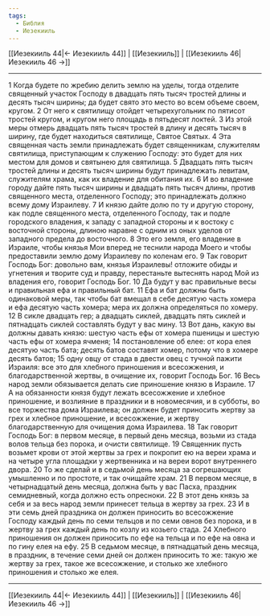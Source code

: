 ```yaml
---
tags:
  - Библия
  - Иезекииль
---
```

[[Иезекииль 44|← Иезекииль 44]] | [[Иезекииль]] | [[Иезекииль 46|Иезекииль 46 →]]

---
1 Когда будете по жребию делить землю на уделы, тогда отделите священный участок Господу в двадцать пять тысяч тростей длины и десять тысяч ширины; да будет свято это место во всем объеме своем, кругом.
2 От него к святилищу отойдет четырехугольник по пятисот тростей кругом, и кругом него площадь в пятьдесят локтей.
3 Из этой меры отмерь двадцать пять тысяч тростей в длину и десять тысяч в ширину, где будет находиться святилище, Святое Святых.
4 Эта священная часть земли принадлежать будет священникам, служителям святилища, приступающим к служению Господу: это будет для них местом для домов и святынею для святилища.
5 Двадцать пять тысяч тростей длины и десять тысяч ширины будут принадлежать левитам, служителям храма, как их владение для обитания их.
6 И во владение городу дайте пять тысяч ширины и двадцать пять тысяч длины, против священного места, отделенного Господу; это принадлежать должно всему дому Израилеву.
7 И князю дайте долю по ту и другую сторону, как подле священного места, отделенного Господу, так и подле городского владения, к западу с западной стороны и к востоку с восточной стороны, длиною наравне с одним из оных уделов от западного предела до восточного.
8 Это его земля, его владение в Израиле, чтобы князья Мои вперед не теснили народа Моего и чтобы предоставили землю дому Израилеву по коленам его.
9 Так говорит Господь Бог: довольно вам, князья Израилевы! отложите обиды и угнетения и творите суд и правду, перестаньте вытеснять народ Мой из владения его, говорит Господь Бог.
10 Да будут у вас правильные весы и правильная ефа и правильный бат.
11 Ефа и бат должны быть одинаковой меры, так чтобы бат вмещал в себе десятую часть хомера и ефа десятую часть хомера; мера их должна определяться по хомеру.
12 В сикле двадцать гер; а двадцать сиклей, двадцать пять сиклей и пятнадцать сиклей составлять будут у вас мину.
13 Вот дань, какую вы должны давать князю: шестую часть ефы от хомера пшеницы и шестую часть ефы от хомера ячменя;
14 постановление об елее: от кора елея десятую часть бата; десять батов составят хомер, потому что в хомере десять батов;
15 одну овцу от стада в двести овец с тучной пажити Израиля: все это для хлебного приношения и всесожжения, и благодарственной жертвы, в очищение их, говорит Господь Бог.
16 Весь народ земли обязывается делать сие приношение князю в Израиле.
17 А на обязанности князя будут лежать всесожжение и хлебное приношение, и возлияние в праздники и в новомесячия, и в субботы, во все торжества дома Израилева; он должен будет приносить жертву за грех и хлебное приношение, и всесожжение, и жертву благодарственную для очищения дома Израилева.
18 Так говорит Господь Бог: в первом месяце, в первый день месяца, возьми из стада волов тельца без порока, и очисти святилище.
19 Священник пусть возьмет крови от этой жертвы за грех и покропит ею на вереи храма и на четыре угла площадки у жертвенника и на вереи ворот внутреннего двора.
20 То же сделай и в седьмой день месяца за согрешающих умышленно и по простоте, и так очищайте храм.
21 В первом месяце, в четырнадцатый день месяца, должна быть у вас Пасха, праздник семидневный, когда должно есть опресноки.
22 В этот день князь за себя и за весь народ земли принесет тельца в жертву за грех.
23 И в эти семь дней праздника он должен приносить во всесожжение Господу каждый день по семи тельцов и по семи овнов без порока, и в жертву за грех каждый день по козлу из козьего стада.
24 Хлебного приношения он должен приносить по ефе на тельца и по ефе на овна и по гину елея на ефу.
25 В седьмом месяце, в пятнадцатый день месяца, в праздник, в течение семи дней он должен приносить то же: такую же жертву за грех, такое же всесожжение, и столько же хлебного приношения и столько же елея.

---
[[Иезекииль 44|← Иезекииль 44]] | [[Иезекииль]] | [[Иезекииль 46|Иезекииль 46 →]]